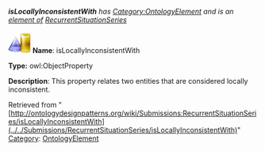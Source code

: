 ___isLocallyInconsistentWith__ has [Category:OntologyElement](../../Category/OntologyElement "Category:OntologyElement") and is an [element of](../../Property/ElementOf "Property:ElementOf") [RecurrentSituationSeries](../../Submissions/RecurrentSituationSeries "Submissions:RecurrentSituationSeries")_


  




[![ObjectProperty](../../images/thumb/c/c3/ObjectProperty.gif/45px-ObjectProperty.gif)](../../Image/ObjectProperty.gif "ObjectProperty")
__Name__: isLocallyInconsistentWith 


__Type:__ owl:ObjectProperty 


__Description__: This property relates two entities that are considered locally inconsistent. 





Retrieved from "[http://ontologydesignpatterns.org/wiki/Submissions:RecurrentSituationSeries/isLocallyInconsistentWith](../../Submissions/RecurrentSituationSeries/isLocallyInconsistentWith)"
 [Category](http://ontologydesignpatterns.org/wiki/Special:Categories "Special:Categories"): [OntologyElement](../../Category/OntologyElement "Category:OntologyElement")